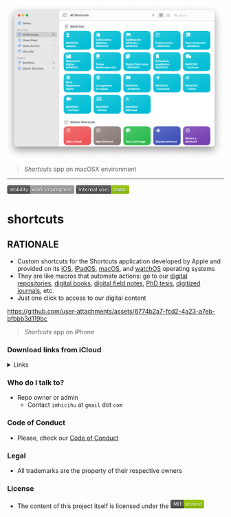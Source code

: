<p align="center">
  <img src="images/Screenshot_2025-02-07.png?raw=true" alt="IMHICIHU's custom Shortcuts"/>
</p>

> _Shortcuts_ app on macOSX environment
---

![stability-work_in_progress](images/stability_work_in_progress.png)
![internal-use-green](images/internal_use_stable.png)

# shortcuts


## RATIONALE

* Custom shortcuts for the Shortcuts application developed by Apple and provided on its [iOS](https://apps.apple.com/us/app/shortcuts/id915249334), [iPadOS](https://apps.apple.com/us/app/shortcuts/id915249334), [macOS](https://support.apple.com/guide/shortcuts-mac/run-a-shortcut-from-the-app-apd5ba077760/8.0/mac/15.0), and [watchOS](https://apps.apple.com/us/app/shortcuts/id1462947752?platform=appleWatch) operating systems
* They are like macros that automate actions: go to our [digital repositories](https://ri.conicet.gov.ar/handle/11336/458/discover), [digital books](https://imhicihu.conicet.gov.ar/publicaciones/), [digital field notes](https://imhicihu.conicet.gov.ar/Bormida/), [PhD tesis](https://ri.conicet.gov.ar/handle/11336/458/discover?filtertype=type&filter_relational_operator=contains&filter=thesis), [digitized journals](https://imhicihu.conicet.gov.ar/colecciones-digitales/), etc. 
* Just one click to access to our digital content


https://github.com/user-attachments/assets/6774b2a7-fcd2-4a23-a7eb-bfbbb3d119bc

> _Shortcuts_ app on iPhone

### Download links from iCloud

<details>
<summary>Links</summary>

| Button | Download |
|:--|:--|
| ![](images/11.22.32.png) | [link](https://www.icloud.com/shortcuts/e31e760cfab049ea87b58156df88f8e0) |
| ![](images/11.27.16.png) | [link](https://www.icloud.com/shortcuts/fd0d53d7288d41b1878f783d009f80df) |
| ![](images/11.28.28.png) | [link](https://www.icloud.com/shortcuts/3ec40e0f47c64018aad99f820e2a686e) |
| ![](images/11.23.26.png) | [link](https://www.icloud.com/shortcuts/32bc5dfe4ffb4aa9aec13c631db83b1d) |
| ![](images/11.26.53.png) | [link](https://www.icloud.com/shortcuts/201f3ab2882a44f7a8e8830e6c793ac2) |
| ![](images/11.49.24.png) | [link](https://www.icloud.com/shortcuts/821656d2a40746a6bd576a96a35e00f2) |
| ![](images/11.49.38.png) | [link](https://www.icloud.com/shortcuts/a8aa3c0d380a4180b159af81d6254b38) |
| ![](images/11.49.51.png) | [link](https://www.icloud.com/shortcuts/025b4bbe16f2400aa08d86c98076178f) |
| ![](images/11.50.05.png) | [link](https://www.icloud.com/shortcuts/2789ed2169214ce6872314cc545a1303) |
| ![](images/11.50.32.png) | [link](https://www.icloud.com/shortcuts/fb50a2e5722d414e82c39c5a7bea8acc) |
| ![](images/12.12.43.png) | [link](https://www.icloud.com/shortcuts/8fb7add9ea9a4b24ab3c7d9546bbe8f3) |
| ![](images/12.12.57.png) | [link](https://www.icloud.com/shortcuts/fc96b69a9caa44b2828d847c4d0c1d24) |
| ![](images/12.13.08.png) | [link](https://www.icloud.com/shortcuts/709df61f70c2411fa1ce46c0b64d8634) |
| ![](images/12.13.28.png) | [link](https://www.icloud.com/shortcuts/a1891dc1605b480e893d5d225e0140a9) |
| ![](images/12.13.43.png) | [link](https://www.icloud.com/shortcuts/b18c26e74c79406a9d0b3611fd4bbbc0) |
| ![](images/12.13.57.png) | [link](https://www.icloud.com/shortcuts/aab932521b624c1291e71e88d4e896b3) |
| ![](images/12.14.10.png) | [link](https://www.icloud.com/shortcuts/c25fcc0f62f64a099dba584fcad0d29e) |
| ![](images/12.14.20.png) | [link](https://www.icloud.com/shortcuts/4a20a41c31904101b073af17e68b0bdf) |
</details>


### Who do I talk to? ###

* Repo owner or admin
    - Contact `imhicihu` at `gmail` dot `com`

### Code of Conduct

* Please, check our [Code of Conduct](code_of_conduct.md)

### Legal ###

* All trademarks are the property of their respective owners

### License ###

* The content of this project itself is licensed under the ![MIT Licence](images/MIT-license-green.png)
